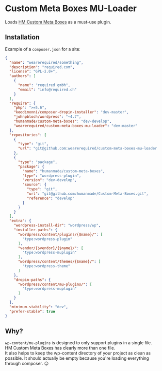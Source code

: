 # Custom Meta Boxes MU-Loader

Loads [HM Custom Meta Boxes](https://github.com/humanmade/Custom-Meta-Boxes) as a must-use plugin.

## Installation

Example of a `composer.json` for a site:

```json
{
  "name": "wearerequired/something",
  "description": "required.com",
  "license": "GPL-2.0+",
  "authors": [
    {
      "name": "required gmbh",
      "email": "info@required.ch"
    }
  ],
  "require": {
    "php": ">=5.6",
    "koodimonni/composer-dropin-installer": "dev-master",
    "johnpbloch/wordpress": "~4.7",
    "humanmade/custom-meta-boxes": "dev-develop",
    "wearerequired/custom-meta-boxes-mu-loader": "dev-master"
  },
  "repositories": [
    {
      "type": "git",
      "url": "git@github.com:wearerequired/custom-meta-boxes-mu-loader.git"
    },
    {
      "type": "package",
      "package": {
        "name": "humanmade/custom-meta-boxes",
        "type": "wordpress-plugin",
        "version": "dev-develop",
        "source": {
          "type": "git",
          "url": "git@github.com:humanmade/Custom-Meta-Boxes.git",
          "reference": "develop"
        }
      }
    }
  ],
  "extra": {
    "wordpress-install-dir": "wordpress/wp",
    "installer-paths": {
      "wordpress/content/plugins/{$name}/": [
        "type:wordpress-plugin"
      ],
      "vendor/{$vendor}/{$name}/": [
        "type:wordpress-muplugin"
      ],
      "wordpress/content/themes/{$name}/": [
        "type:wordpress-theme"
      ]
    },
    "dropin-paths": {
      "wordpress/content/mu-plugins/": [
        "type:wordpress-muplugin"
      ]
    }
  },
  "minimum-stability": "dev",
  "prefer-stable": true
}
```

## Why?

`wp-content/mu-plugins` is designed to only support plugins in a single file. HM Custom Meta Boxes has clearly more than one file.  
It also helps to keep the wp-content directory of your project as clean as possible. It should actually be empty because you're loading everything through composer. 😉
